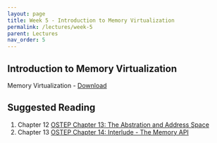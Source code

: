 ```yaml
---
layout: page
title: Week 5 - Introduction to Memory Virtualization
permalink: /lectures/week-5
parent: Lectures
nav_order: 5
---
```


## Introduction to Memory Virtualization
Memory Virtualization - [Download](https://karthikv1392.github.io/cs3301_osn/slides/OSN_L08_Memory_Virtualization.pdf)


## Suggested Reading 

1. Chapter 12 [OSTEP Chapter 13: The Abstration and Address Space](https://pages.cs.wisc.edu/~remzi/OSTEP/vm-intro.pdf)
2. Chapter 13 [OSTEP Chapter 14: Interlude - The Memory API](https://pages.cs.wisc.edu/~remzi/OSTEP/vm-api.pdf)
